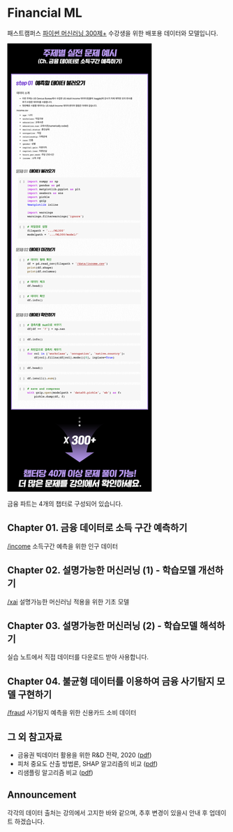# Financial ML


패스트캠퍼스 [파이썬 머신러닝 300제+](https://fastcampus.co.kr/data_online_ml300) 수강생을 위한 배포용 데이터와 모델입니다.

<p></p>


![img](./image.png)






금융 파트는 4개의 챕터로 구성되어 있습니다.

## Chapter 01. 금융 데이터로 소득 구간 예측하기

[/income](/income) 소득구간 예측을 위한 인구 데이터  



## Chapter 02. 설명가능한 머신러닝 (1) - 학습모델 개선하기

[/xai](/xai) 설명가능한 머신러닝 적용을 위한 기초 모델 



## Chapter 03. 설명가능한 머신러닝 (2) - 학습모델 해석하기

실습 노트에서 직접 데이터를 다운로드 받아 사용합니다.



## Chapter 04. 불균형 데이터를 이용하여 금융 사기탐지 모델 구현하기

[/fraud](/fraud) 사기탐지 예측을 위한 신용카드 소비 데이터 

## 그 외 참고자료

- 금융권 빅데이터 활용을 위한 R&D 전략, 2020 ([pdf](https://github.com/mchoimis/financialml/raw/main/financialbigdata.pdf))
- 피처 중요도 산출 방법론, SHAP 알고리즘의 비교 ([pdf](https://github.com/mchoimis/financialml/raw/main/featureimportance.pdf))
- 리샘플링 알고리즘 비교 ([pdf](https://github.com/mchoimis/financialml/raw/main/resampling.pdf))
<p></p>

## Announcement

각각의 데이터 출처는 강의에서 고지한 바와 같으며, 추후 변경이 있을시 안내 후 업데이트 하겠습니다.

